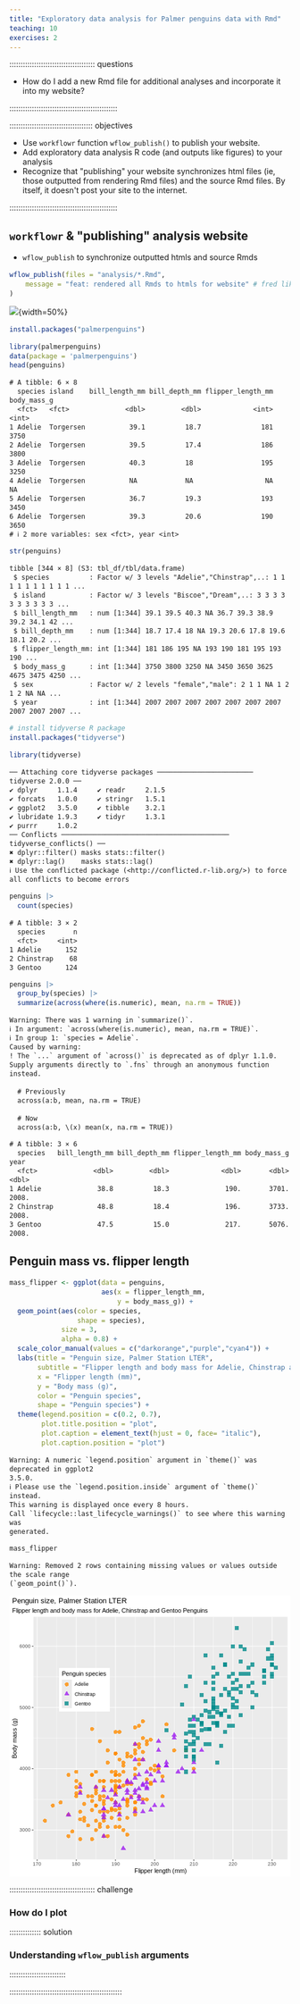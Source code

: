 ```yaml
---
title: "Exploratory data analysis for Palmer penguins data with Rmd"
teaching: 10
exercises: 2
---
```


:::::::::::::::::::::::::::::::::::::: questions 


- How do I add a new Rmd file for additional analyses and incorporate it into my website?  

::::::::::::::::::::::::::::::::::::::::::::::::

::::::::::::::::::::::::::::::::::::: objectives

- Use `workflowr` function `wflow_publish()` to publish your website.  
- Add exploratory data analysis R code (and outputs like figures) to your analysis  
- Recognize that "publishing" your website synchronizes html files (ie, those outputted from rendering Rmd files) and the source Rmd files. By itself, it doesn't post your site to the internet.       


::::::::::::::::::::::::::::::::::::::::::::::::

## `workflowr` & "publishing" analysis website  

- `wflow_publish` to synchronize outputted htmls and source Rmds  


```r
wflow_publish(files = "analysis/*.Rmd",
    message = "feat: rendered all Rmds to htmls for website" # fred likes informative git commit messages... but also try to not write too much
)
```







![](https://github.com/allisonhorst/palmerpenguins/blob/c19a904462482430170bfe2c718775ddb7dbb885/man/figures/lter_penguins.png){width=50%}




```r
install.packages("palmerpenguins")
```


```r
library(palmerpenguins)
data(package = 'palmerpenguins')
head(penguins)
```

```{.output}
# A tibble: 6 × 8
  species island    bill_length_mm bill_depth_mm flipper_length_mm body_mass_g
  <fct>   <fct>              <dbl>         <dbl>             <int>       <int>
1 Adelie  Torgersen           39.1          18.7               181        3750
2 Adelie  Torgersen           39.5          17.4               186        3800
3 Adelie  Torgersen           40.3          18                 195        3250
4 Adelie  Torgersen           NA            NA                  NA          NA
5 Adelie  Torgersen           36.7          19.3               193        3450
6 Adelie  Torgersen           39.3          20.6               190        3650
# ℹ 2 more variables: sex <fct>, year <int>
```


```r
str(penguins)
```

```{.output}
tibble [344 × 8] (S3: tbl_df/tbl/data.frame)
 $ species          : Factor w/ 3 levels "Adelie","Chinstrap",..: 1 1 1 1 1 1 1 1 1 1 ...
 $ island           : Factor w/ 3 levels "Biscoe","Dream",..: 3 3 3 3 3 3 3 3 3 3 ...
 $ bill_length_mm   : num [1:344] 39.1 39.5 40.3 NA 36.7 39.3 38.9 39.2 34.1 42 ...
 $ bill_depth_mm    : num [1:344] 18.7 17.4 18 NA 19.3 20.6 17.8 19.6 18.1 20.2 ...
 $ flipper_length_mm: int [1:344] 181 186 195 NA 193 190 181 195 193 190 ...
 $ body_mass_g      : int [1:344] 3750 3800 3250 NA 3450 3650 3625 4675 3475 4250 ...
 $ sex              : Factor w/ 2 levels "female","male": 2 1 1 NA 1 2 1 2 NA NA ...
 $ year             : int [1:344] 2007 2007 2007 2007 2007 2007 2007 2007 2007 2007 ...
```


```r
# install tidyverse R package
install.packages("tidyverse")
```



```r
library(tidyverse)
```

```{.output}
── Attaching core tidyverse packages ──────────────────────── tidyverse 2.0.0 ──
✔ dplyr     1.1.4     ✔ readr     2.1.5
✔ forcats   1.0.0     ✔ stringr   1.5.1
✔ ggplot2   3.5.0     ✔ tibble    3.2.1
✔ lubridate 1.9.3     ✔ tidyr     1.3.1
✔ purrr     1.0.2     
── Conflicts ────────────────────────────────────────── tidyverse_conflicts() ──
✖ dplyr::filter() masks stats::filter()
✖ dplyr::lag()    masks stats::lag()
ℹ Use the conflicted package (<http://conflicted.r-lib.org/>) to force all conflicts to become errors
```

```r
penguins |> 
  count(species)
```

```{.output}
# A tibble: 3 × 2
  species       n
  <fct>     <int>
1 Adelie      152
2 Chinstrap    68
3 Gentoo      124
```

```r
penguins |> 
  group_by(species) |> 
  summarize(across(where(is.numeric), mean, na.rm = TRUE))
```

```{.warning}
Warning: There was 1 warning in `summarize()`.
ℹ In argument: `across(where(is.numeric), mean, na.rm = TRUE)`.
ℹ In group 1: `species = Adelie`.
Caused by warning:
! The `...` argument of `across()` is deprecated as of dplyr 1.1.0.
Supply arguments directly to `.fns` through an anonymous function instead.

  # Previously
  across(a:b, mean, na.rm = TRUE)

  # Now
  across(a:b, \(x) mean(x, na.rm = TRUE))
```

```{.output}
# A tibble: 3 × 6
  species   bill_length_mm bill_depth_mm flipper_length_mm body_mass_g  year
  <fct>              <dbl>         <dbl>             <dbl>       <dbl> <dbl>
1 Adelie              38.8          18.3              190.       3701. 2008.
2 Chinstrap           48.8          18.4              196.       3733. 2008.
3 Gentoo              47.5          15.0              217.       5076. 2008.
```


## Penguin mass vs. flipper length


```r
mass_flipper <- ggplot(data = penguins, 
                       aes(x = flipper_length_mm,
                           y = body_mass_g)) +
  geom_point(aes(color = species, 
                 shape = species),
             size = 3,
             alpha = 0.8) +
  scale_color_manual(values = c("darkorange","purple","cyan4")) +
  labs(title = "Penguin size, Palmer Station LTER",
       subtitle = "Flipper length and body mass for Adelie, Chinstrap and Gentoo Penguins",
       x = "Flipper length (mm)",
       y = "Body mass (g)",
       color = "Penguin species",
       shape = "Penguin species") +
  theme(legend.position = c(0.2, 0.7),
        plot.title.position = "plot",
        plot.caption = element_text(hjust = 0, face= "italic"),
        plot.caption.position = "plot")
```

```{.warning}
Warning: A numeric `legend.position` argument in `theme()` was deprecated in ggplot2
3.5.0.
ℹ Please use the `legend.position.inside` argument of `theme()` instead.
This warning is displayed once every 8 hours.
Call `lifecycle::last_lifecycle_warnings()` to see where this warning was
generated.
```

```r
mass_flipper
```

```{.warning}
Warning: Removed 2 rows containing missing values or values outside the scale range
(`geom_point()`).
```

<img src="fig/exploratory-data-analysis-rendered-mass-flipper-1.png" style="display: block; margin: auto;" />


:::::::::::::::::::::::::::::::::::::: challenge

### How do I plot 

:::::::::::::: solution

### Understanding `wflow_publish` arguments




:::::::::::::::::::::::::

::::::::::::::::::::::::::::::::::::::::::::::::::





